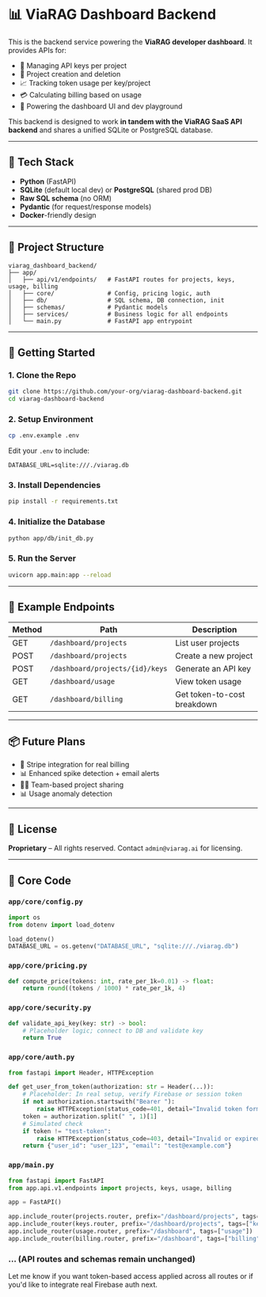 # 📊 ViaRAG Dashboard Backend

This is the backend service powering the **ViaRAG developer dashboard**. It provides APIs for:

* 🔐 Managing API keys per project
* 📁 Project creation and deletion
* 📈 Tracking token usage per key/project
* 💳 Calculating billing based on usage
* 🧺 Powering the dashboard UI and dev playground

This backend is designed to work **in tandem with the ViaRAG SaaS API backend** and shares a unified SQLite or PostgreSQL database.

---

## 🧱 Tech Stack

* **Python** (FastAPI)
* **SQLite** (default local dev) or **PostgreSQL** (shared prod DB)
* **Raw SQL schema** (no ORM)
* **Pydantic** (for request/response models)
* **Docker**-friendly design

---

## 📂 Project Structure

```
viarag_dashboard_backend/
├── app/
│   ├── api/v1/endpoints/   # FastAPI routes for projects, keys, usage, billing
│   ├── core/               # Config, pricing logic, auth
│   ├── db/                 # SQL schema, DB connection, init
│   ├── schemas/            # Pydantic models
│   ├── services/           # Business logic for all endpoints
│   └── main.py             # FastAPI app entrypoint
```

---

## 🚀 Getting Started

### 1. Clone the Repo

```bash
git clone https://github.com/your-org/viarag-dashboard-backend.git
cd viarag-dashboard-backend
```

### 2. Setup Environment

```bash
cp .env.example .env
```

Edit your `.env` to include:

```
DATABASE_URL=sqlite:///./viarag.db
```

### 3. Install Dependencies

```bash
pip install -r requirements.txt
```

### 4. Initialize the Database

```bash
python app/db/init_db.py
```

### 5. Run the Server

```bash
uvicorn app.main:app --reload
```

---

## 🔪 Example Endpoints

| Method | Path                            | Description                 |
| ------ | ------------------------------- | --------------------------- |
| GET    | `/dashboard/projects`           | List user projects          |
| POST   | `/dashboard/projects`           | Create a new project        |
| POST   | `/dashboard/projects/{id}/keys` | Generate an API key         |
| GET    | `/dashboard/usage`              | View token usage            |
| GET    | `/dashboard/billing`            | Get token-to-cost breakdown |

---

## 📦 Future Plans

* 🔄 Stripe integration for real billing
* 📊 Enhanced spike detection + email alerts
* 🧑‍🏫 Team-based project sharing
* 📊 Usage anomaly detection

---

## 📜 License

**Proprietary** – All rights reserved. Contact `admin@viarag.ai` for licensing.

---

## 🔧 Core Code

### `app/core/config.py`

```python
import os
from dotenv import load_dotenv

load_dotenv()
DATABASE_URL = os.getenv("DATABASE_URL", "sqlite:///./viarag.db")
```

### `app/core/pricing.py`

```python
def compute_price(tokens: int, rate_per_1k=0.01) -> float:
    return round((tokens / 1000) * rate_per_1k, 4)
```

### `app/core/security.py`

```python
def validate_api_key(key: str) -> bool:
    # Placeholder logic; connect to DB and validate key
    return True
```

### `app/core/auth.py`

```python
from fastapi import Header, HTTPException

def get_user_from_token(authorization: str = Header(...)):
    # Placeholder: In real setup, verify Firebase or session token
    if not authorization.startswith("Bearer "):
        raise HTTPException(status_code=401, detail="Invalid token format")
    token = authorization.split(" ", 1)[1]
    # Simulated check
    if token != "test-token":
        raise HTTPException(status_code=403, detail="Invalid or expired token")
    return {"user_id": "user_123", "email": "test@example.com"}
```

### `app/main.py`

```python
from fastapi import FastAPI
from app.api.v1.endpoints import projects, keys, usage, billing

app = FastAPI()

app.include_router(projects.router, prefix="/dashboard/projects", tags=["projects"])
app.include_router(keys.router, prefix="/dashboard/projects", tags=["keys"])
app.include_router(usage.router, prefix="/dashboard", tags=["usage"])
app.include_router(billing.router, prefix="/dashboard", tags=["billing"])
```

### ... (API routes and schemas remain unchanged)

Let me know if you want token-based access applied across all routes or if you'd like to integrate real Firebase auth next.
